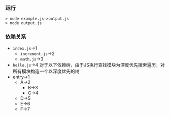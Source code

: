 ### 运行
```
> node example.js->output.js
> node output.js
```

### 依赖关系
- `index.js`->1
  - `increment.js`->2
  - `math.js`->3
- `hello.js`->4
对于以下依赖树，由于JS执行查找模块为深度优先搜索遍历，对所有模块构造一个以深度优先的树
- entry->1
  - A->2
    - B->3
    - C->4
  - D->5
  - E->6
  - F->7